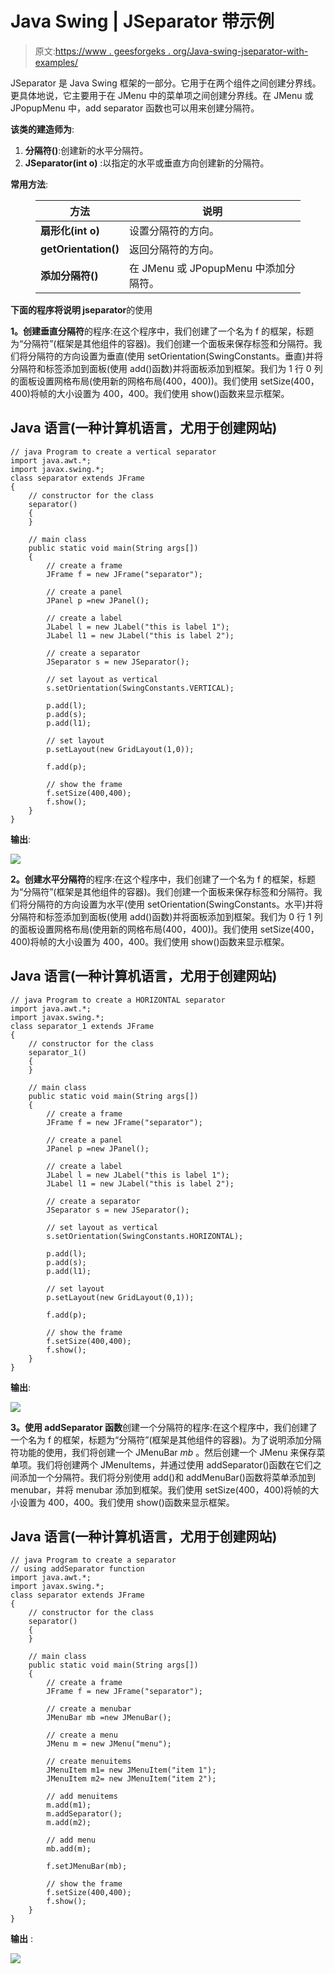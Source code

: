# Java Swing | JSeparator 带示例

> 原文:[https://www . geesforgeks . org/Java-swing-jseparator-with-examples/](https://www.geeksforgeeks.org/java-swing-jseparator-with-examples/)

JSeparator 是 Java Swing 框架的一部分。它用于在两个组件之间创建分界线。更具体地说，它主要用于在 JMenu 中的菜单项之间创建分界线。在 JMenu 或 JPopupMenu 中，add separator 函数也可以用来创建分隔符。

**该类的建造师为**:

1.  **分隔符()**:创建新的水平分隔符。
2.  **JSeparator(int o)** :以指定的水平或垂直方向创建新的分隔符。

**常用方法**:

<figure class="table">

| 方法 | 说明 |
| --- | --- |
| **扇形化(int o)** | 设置分隔符的方向。 |
| **getOrientation()** | 返回分隔符的方向。 |
| **添加分隔符()** | 在 JMenu 或 JPopupMenu 中添加分隔符。 |

</figure>

**下面的程序将说明 jseparator**的使用

**1。创建垂直分隔符**的程序:在这个程序中，我们创建了一个名为 f 的框架，标题为“分隔符”(框架是其他组件的容器)。我们创建一个面板来保存标签和分隔符。我们将分隔符的方向设置为垂直(使用 setOrientation(SwingConstants。垂直)并将分隔符和标签添加到面板(使用 add()函数)并将面板添加到框架。我们为 1 行 0 列的面板设置网格布局(使用新的网格布局(400，400))。我们使用 setSize(400，400)将帧的大小设置为 400，400。我们使用 show()函数来显示框架。

## Java 语言(一种计算机语言，尤用于创建网站)

```
// java Program to create a vertical separator
import java.awt.*;
import javax.swing.*;
class separator extends JFrame
{
    // constructor for the class
    separator()
    {
    }

    // main class
    public static void main(String args[])
    {
        // create a frame
        JFrame f = new JFrame("separator");

        // create a panel
        JPanel p =new JPanel();

        // create a label
        JLabel l = new JLabel("this is label 1");
        JLabel l1 = new JLabel("this is label 2");

        // create a separator
        JSeparator s = new JSeparator();

        // set layout as vertical
        s.setOrientation(SwingConstants.VERTICAL);

        p.add(l);
        p.add(s);
        p.add(l1);

        // set layout
        p.setLayout(new GridLayout(1,0));

        f.add(p);

        // show the frame
        f.setSize(400,400);
        f.show();
    }
}
```

**输出**:

![](img/04e890f40e2afd4e8b3dbd87030294ea.png)

**2。创建水平分隔符**的程序:在这个程序中，我们创建了一个名为 f 的框架，标题为“分隔符”(框架是其他组件的容器)。我们创建一个面板来保存标签和分隔符。我们将分隔符的方向设置为水平(使用 setOrientation(SwingConstants。水平)并将分隔符和标签添加到面板(使用 add()函数)并将面板添加到框架。我们为 0 行 1 列的面板设置网格布局(使用新的网格布局(400，400))。我们使用 setSize(400，400)将帧的大小设置为 400，400。我们使用 show()函数来显示框架。

## Java 语言(一种计算机语言，尤用于创建网站)

```
// java Program to create a HORIZONTAL separator
import java.awt.*;
import javax.swing.*;
class separator_1 extends JFrame
{
    // constructor for the class
    separator_1()
    {
    }

    // main class
    public static void main(String args[])
    {
        // create a frame
        JFrame f = new JFrame("separator");

        // create a panel
        JPanel p =new JPanel();

        // create a label
        JLabel l = new JLabel("this is label 1");
        JLabel l1 = new JLabel("this is label 2");

        // create a separator
        JSeparator s = new JSeparator();

        // set layout as vertical
        s.setOrientation(SwingConstants.HORIZONTAL);

        p.add(l);
        p.add(s);
        p.add(l1);

        // set layout
        p.setLayout(new GridLayout(0,1));

        f.add(p);

        // show the frame
        f.setSize(400,400);
        f.show();
    }
}
```

**输出**:

![](img/82fd20ba47e0b742825f3179243b3725.png)

**3。使用 addSeparator 函数**创建一个分隔符的程序:在这个程序中，我们创建了一个名为 f 的框架，标题为“分隔符”(框架是其他组件的容器)。为了说明添加分隔符功能的使用，我们将创建一个 JMenuBar *mb* 。然后创建一个 JMenu 来保存菜单项。我们将创建两个 JMenuItems，并通过使用 addSeparator()函数在它们之间添加一个分隔符。我们将分别使用 add()和 addMenuBar()函数将菜单添加到 menubar，并将 menubar 添加到框架。我们使用 setSize(400，400)将帧的大小设置为 400，400。我们使用 show()函数来显示框架。

## Java 语言(一种计算机语言，尤用于创建网站)

```
// java Program to create a separator
// using addSeparator function
import java.awt.*;
import javax.swing.*;
class separator extends JFrame
{
    // constructor for the class
    separator()
    {
    }

    // main class
    public static void main(String args[])
    {
        // create a frame
        JFrame f = new JFrame("separator");

        // create a menubar
        JMenuBar mb =new JMenuBar();

        // create a menu
        JMenu m = new JMenu("menu");

        // create menuitems
        JMenuItem m1= new JMenuItem("item 1");
        JMenuItem m2= new JMenuItem("item 2");

        // add menuitems
        m.add(m1);
        m.addSeparator();
        m.add(m2);

        // add menu
        mb.add(m);

        f.setJMenuBar(mb);

        // show the frame
        f.setSize(400,400);
        f.show();
    }
}
```

**输出** :

![](img/2c4a81eff537199e536e9ecee0cc2819.png)